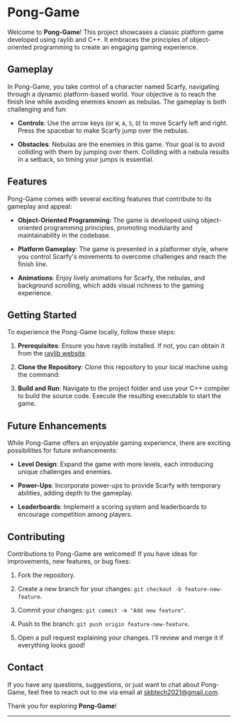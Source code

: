 # Pong-Game

Welcome to **Pong-Game**! This project showcases a classic platform game developed using raylib and C++. It embraces the principles of object-oriented programming to create an engaging gaming experience.

## Gameplay

In Pong-Game, you take control of a character named Scarfy, navigating through a dynamic platform-based world. Your objective is to reach the finish line while avoiding enemies known as nebulas. The gameplay is both challenging and fun:

- **Controls**: Use the arrow keys (or `W`, `A`, `S`, `D`) to move Scarfy left and right. Press the spacebar to make Scarfy jump over the nebulas.

- **Obstacles**: Nebulas are the enemies in this game. Your goal is to avoid colliding with them by jumping over them. Colliding with a nebula results in a setback, so timing your jumps is essential.

## Features

Pong-Game comes with several exciting features that contribute to its gameplay and appeal:

- **Object-Oriented Programming**: The game is developed using object-oriented programming principles, promoting modularity and maintainability in the codebase.

- **Platform Gameplay**: The game is presented in a platformer style, where you control Scarfy's movements to overcome challenges and reach the finish line.

- **Animations**: Enjoy lively animations for Scarfy, the nebulas, and background scrolling, which adds visual richness to the gaming experience.

## Getting Started

To experience the Pong-Game locally, follow these steps:

1. **Prerequisites**: Ensure you have raylib installed. If not, you can obtain it from the [raylib website](https://www.raylib.com/).

2. **Clone the Repository**: Clone this repository to your local machine using the command:

3. **Build and Run**: Navigate to the project folder and use your C++ compiler to build the source code. Execute the resulting executable to start the game.

## Future Enhancements

While Pong-Game offers an enjoyable gaming experience, there are exciting possibilities for future enhancements:

- **Level Design**: Expand the game with more levels, each introducing unique challenges and enemies.

- **Power-Ups**: Incorporate power-ups to provide Scarfy with temporary abilities, adding depth to the gameplay.

- **Leaderboards**: Implement a scoring system and leaderboards to encourage competition among players.

## Contributing

Contributions to Pong-Game are welcomed! If you have ideas for improvements, new features, or bug fixes:

1. Fork the repository.

2. Create a new branch for your changes: `git checkout -b feature-new-feature`.

3. Commit your changes: `git commit -m "Add new feature"`.

4. Push to the branch: `git push origin feature-new-feature`.

5. Open a pull request explaining your changes. I'll review and merge it if everything looks good!

## Contact

If you have any questions, suggestions, or just want to chat about Pong-Game, feel free to reach out to me via email at skbtech2021@gmail.com.

Thank you for exploring **Pong-Game**!

---
